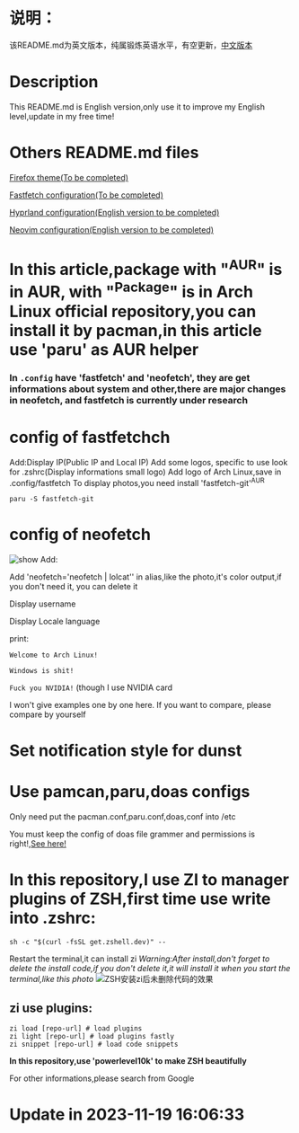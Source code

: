 # **说明：**
该README.md为英文版本，纯属锻炼英语水平，有空更新，[中文版本](https://github.com/PILIHU2022/My-dotfiles)

# **Description**
This README.md is English version,only use it to improve my English level,update in my free time!

# Others README.md files
[Firefox theme(To be completed)](https://github.com/PILIHU2022/My-dotfiles/blob/main/.config/chrome/README.md)

[Fastfetch configuration(To be completed)](https://github.com/PILIHU2022/My-dotfiles/blob/main/.config/fastfetch/README.md)

[Hyprland configuration(English version to be completed)](https://github.com/PILIHU2022/My-dotfiles/blob/main/.config/hypr/README.md)

[Neovim configuration(English version to be completed)](https://github.com/PILIHU2022/My-dotfiles/blob/main/.config/nvim/README.md)

# In this article,package with "<sup>AUR</sup>" is in AUR, with "<sup>Package</sup>" is in Arch Linux official repository,you can install it by pacman,in this article use 'paru' as AUR helper

### In `.config` have 'fastfetch' and 'neofetch', they are get informations about system and other,there are major changes in neofetch, and fastfetch is currently under research

# config of fastfetchch
Add:Display IP(Public IP and Local IP)
Add some logos, specific to use look for .zshrc(Display informations small logo)
Add logo of Arch Linux,save in .config/fastfetch
To display photos,you need install 'fastfetch-git'<sup>AUR</sup>
```
paru -S fastfetch-git
```

# config of neofetch
![show](https://cdn.jsdelivr.net/gh/PILIHU2022/images-bed/neofetch-config-example.png)
Add:

Add 'neofetch='neofetch | lolcat'' in alias,like the photo,it's color output,if you don't need it, you can delete it

Display username

Display Locale language

print:

`Welcome to Arch Linux!`

`Windows is shit!`

`Fuck you NVIDIA!`
(though I use NVIDIA card

I won't give examples one by one here. If you want to compare, please compare by yourself

# Set notification style for dunst

# Use pamcan,paru,doas configs
Only need put the pacman.conf,paru.conf,doas,conf into /etc

You must keep the config of doas file grammer and permissions is right!,[See here!](https://github.com/PILIHU2022/My-dotfiles#%E6%A3%80%E6%9F%A5doas%E9%85%8D%E7%BD%AE%E6%98%AF%E5%90%A6%E7%AC%A6%E5%90%88%E8%AF%AD%E6%B3%95%E8%A6%81%E6%B1%82)

# In this repository,I use ZI to manager plugins of ZSH,first time use write into .zshrc:
```
sh -c "$(curl -fsSL get.zshell.dev)" --

```
Restart the terminal,it can install zi
*Warning:After install,don't forget to delete the install code,if you don't delete it,it will install it when you start the terminal,like this photo*
![ZSH安装zi后未删除代码的效果](https://cdn.jsdelivr.net/gh/PILIHU2022/images-bed/zsh-install-zi.png)
## zi use plugins:
```
zi load [repo-url] # load plugins
zi light [repo-url] # load plugins fastly
zi snippet [repo-url] # load code snippets
```
**In this repository,use 'powerlevel10k' to make ZSH beautifully**

For other informations,please search from Google

# Update in 2023-11-19 16:06:33
